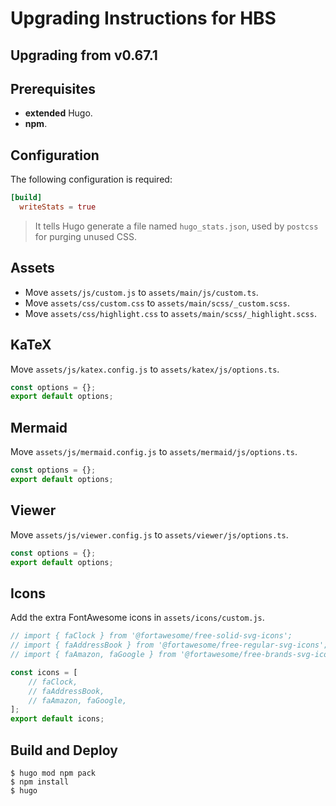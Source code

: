 Upgrading Instructions for HBS
==============================

Upgrading from v0.67.1
----------------------

## Prerequisites

- **extended** Hugo.
- **npm**.

## Configuration

The following configuration is required:

```toml
[build]
  writeStats = true
```

> It tells Hugo generate a file named `hugo_stats.json`, used by `postcss` for purging unused CSS.

## Assets

- Move `assets/js/custom.js` to `assets/main/js/custom.ts`.
- Move `assets/css/custom.css` to `assets/main/scss/_custom.scss`.
- Move `assets/css/highlight.css` to `assets/main/scss/_highlight.scss`.

## KaTeX

Move `assets/js/katex.config.js` to `assets/katex/js/options.ts`.

```js
const options = {};
export default options;
```

## Mermaid

Move `assets/js/mermaid.config.js` to `assets/mermaid/js/options.ts`.

```js
const options = {};
export default options;
```

## Viewer

Move `assets/js/viewer.config.js` to `assets/viewer/js/options.ts`.

```js
const options = {};
export default options;
```

## Icons

Add the extra FontAwesome icons in `assets/icons/custom.js`.

```js
// import { faClock } from '@fortawesome/free-solid-svg-icons';
// import { faAddressBook } from '@fortawesome/free-regular-svg-icons';
// import { faAmazon, faGoogle } from '@fortawesome/free-brands-svg-icons';

const icons = [
    // faClock,
    // faAddressBook,
    // faAmazon, faGoogle,
];
export default icons;
```

## Build and Deploy

```shell
$ hugo mod npm pack
$ npm install
$ hugo
```
